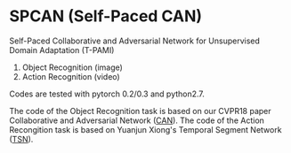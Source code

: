 # SPCAN (Self-Paced CAN)

Self-Paced Collaborative and Adversarial Network for Unsupervised Domain Adaptation (T-PAMI)
1. Object Recognition (image)
2. Action Recognition (video)

Codes are tested with pytorch 0.2/0.3 and python2.7.

The code of the Object Recognition task is based on our CVPR18 paper Collaborative and Adversarial Network ([CAN](https://github.com/zhangweichen2006/iCAN)).
The code of the Action Recongition task is based on Yuanjun Xiong's Temporal Segment Network ([TSN](https://github.com/yjxiong/tsn-pytorch)).
